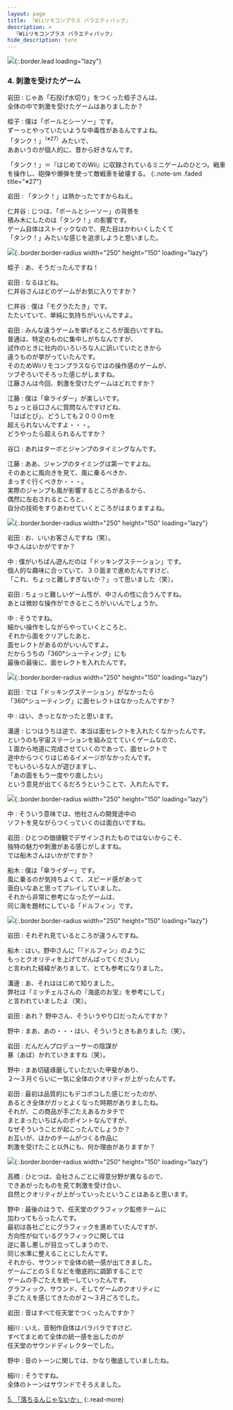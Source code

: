 ```yaml
---
layout: page
title: 『Wiiリモコンプラス バラエティパック』
description: >
  『Wiiリモコンプラス バラエティパック』
hide_description: ture
---
```


![](/interviews/jp/wii/sc8j/vol1/img/mainvisual4.jpg){:.border.lead loading="lazy"}

### 4. 刺激を受けたゲーム

岩田
: じゃあ「石投げ水切り」をつくった蛭子さんは、<br>全体の中で刺激を受けたゲームはありましたか？

蛭子
: 僕は「ボールとシーソー」です。<br>ずーっとやっていたいような中毒性があるんですよね。<br>「タンク！」<sup>（※27）</sup>みたいで、<br>ああいうのが個人的に、昔から好きなんです。

「タンク！」＝『はじめてのWii』に収録されているミニゲームのひとつ。戦車を操作し、砲弾や爆弾を使って敵戦車を破壊する。
{:.note-sm .faded title="※27"}

岩田
: 「タンク！」は熱かったですからねえ。

仁井谷
: じつは、「ボールとシーソー」の背景を<br>積み木にしたのは「タンク！」の影響です。<br>ゲーム自体はストイックなので、見た目はかわいくしたくて<br>「タンク！」みたいな感じを追求しようと思いました。

![](/interviews/jp/wii/sc8j/vol1/img/photo22_2.jpg){:.border.border-radius width="250" height="150" loading="lazy"}

蛭子
: あ、そうだったんですね！

岩田
: なるほどね。<br>仁井谷さんはどのゲームがお気に入りですか？

仁井谷
: 僕は「モグラたたき」です。<br>たたいていて、単純に気持ちがいいんですよ。

岩田
: みんな違うゲームを挙げるところが面白いですね。<br>普通は、特定のものに集中しがちなんですが、<br>試作のときに社内のいろいろな人に訊いていたときから<br>違うものが挙がっていたんです。<br>そのためWiiリモコンプラスならではの操作感のゲームが、<br>ツブぞろいでそろった感じがしますね。<br>江藤さんは今回、刺激を受けたゲームはどれですか？ 

江藤
: 僕は「傘ライダー」が楽しいです。<br>ちょっと谷口さんに質問なんですけどね、<br>「はばとび」、どうしても２０００ｍを<br>超えられないんですよ・・・。<br>どうやったら超えられるんですか？ 

谷口
: あれはターボとジャンプのタイミングなんです。

江藤
: ああ、ジャンプのタイミングは第一ですよね。<br>そのあとに風向きを見て、風に乗るべきか、<br>まっすぐ行くべきか・・・。<br>実際のジャンプも風が影響するところがあるから、<br>偶然に左右されるところと、<br>自分の技術をすりあわせていくところがはまりますよね。

![](/interviews/jp/wii/sc8j/vol1/img/photo23.jpg){:.border.border-radius width="250" height="150" loading="lazy"}

岩田
: お、いいお客さんですね（笑）。<br>中さんはいかがですか？

中
: 僕がいちばん遊んだのは「ドッキングステーション」です。<br>個人的な趣味に合っていて、３０面まで進めたんですけど、<br>「これ、ちょっと難しすぎないか？」って思いました（笑）。

岩田
: ちょっと難しいゲーム性が、中さんの性に合うんですね。<br>あとは微妙な操作ができるところがいいんでしょうか。

中
: そうですね。<br>細かい操作をしながらやっていくところと、<br>それから面をクリアしたあと、<br>面セレクトがあるのがいいんですよ。<br>だからうちの「360°シューティング」にも<br>最後の最後に、面セレクトを入れたんです。

![](/interviews/jp/wii/sc8j/vol1/img/photo24.jpg){:.border.border-radius width="250" height="150" loading="lazy"}

岩田
: では「ドッキングステーション」がなかったら<br>「360°シューティング」に面セレクトはなかったんですか？

中
: はい、きっとなかったと思います。

溝邊
: じつはうちは逆で、本当は面セレクトを入れたくなかったんです。<br>というのも宇宙ステーションを組み立てていくゲームなので、<br>１面から地道に完成させていくのであって、面セレクトで<br>途中からつくりはじめるイメージがなかったんです。<br>でもいろいろな人が遊びますし、<br>「あの面をもう一度やり直したい」<br>という意見が出てくるだろうということで、入れたんです。

![](/interviews/jp/wii/sc8j/vol1/img/photo25.jpg){:.border.border-radius width="250" height="150" loading="lazy"}

中
: そういう意味では、他社さんの開発途中の<br>ソフトを見ながらつくっていくのは面白いですね。

岩田
: ひとつの価値観でデザインされたものではないからこそ、<br>独特の魅力や刺激がある感じがしますね。<br>では船木さんはいかがですか？

船木
: 僕は「傘ライダー」です。<br>風に乗るのが気持ちよくて、スピード感があって<br>面白いなあと思ってプレイしていました。<br>それから非常に参考になったゲームは、<br>同じ海を題材にしている「ドルフィン」です。

![](/interviews/jp/wii/sc8j/vol1/img/photo26.jpg){:.border.border-radius width="250" height="150" loading="lazy"}

岩田
: それぞれ見ているところが違うんですね。

船木
: はい。野中さんに「『ドルフィン』のように<br>もっとクオリティを上げてがんばってください」<br>と言われた経緯がありまして、とても参考になりました。

溝邊
: あ、それははじめて知りました。<br>弊社は「ミッチェルさんの『海底のお宝』を参考にして」<br>と言われていましたよ（笑）。

岩田
: あれ？ 野中さん、そういうやり口だったんですか？

野中
: まあ、あの・・・はい、そういうときもありました（笑）。

岩田
: だんだんプロデューサーの陰謀が<br>暴（あば）かれていきますね（笑）。

野中
: まあ切磋琢磨していただいた甲斐があり、<br>２〜３月ぐらいに一気に全体のクオリティが上がったんです。

岩田
: 最初は品質的にもデコボコした感じだったのが、<br>あるとき全体がガッとよくなった時期がありましたね。<br>それが、この商品が手ごたえあるカタチで<br>まとまったいちばんのポイントなんですが、<br>なぜそういうことが起こったんでしょうか？<br>お互いが、ほかのチームがつくる作品に<br>刺激を受けたこと以外にも、何か理由がありますか？

![](/interviews/jp/wii/sc8j/vol1/img/photo27.jpg){:.border.border-radius width="250" height="150" loading="lazy"}

高橋
: ひとつは、会社さんごとに得意分野が異なるので、<br>できあがったものを見て刺激を受け合い、<br>自然とクオリティが上がっていったということはあると思います。

野中
: 最後のほうで、任天堂のグラフィック監修チームに<br>加わってもらったんです。<br>最初は各社ごとにグラフィックを進めていたんですが、<br>方向性が似ているグラフィックに関しては<br>逆に善し悪しが目立ってしまうので、<br>同じ水準に整えることにしたんです。<br>それから、サウンドで全体の統一感が出てきました。<br>ゲームごとのＳＥなどを徹底的に調節することで<br>ゲームの手ごたえを統一していったんです。<br>グラフィック、サウンド、そしてゲームのクオリティに<br>手ごたえを感じてきたのが２〜３月ごろでした。

岩田
: 音はすべて任天堂でつくったんですか？<br>

細川
: いえ、音制作自体はバラバラですけど、<br>すべてまとめて全体の統一感を出したのが<br>任天堂のサウンドディレクターでした。

野中
: 音のトーンに関しては、かなり徹底していましたね。

細川
: そうですね。<br>全体のトーンはサウンドでそろえました。

[5. 「落ちるんじゃないか」](5.md)
{:.read-more}

